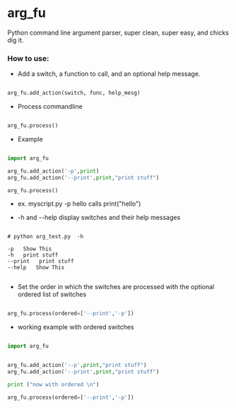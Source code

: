 # arg_fu
Python command line argument parser, super clean, super easy, and chicks dig it.

### How to use:
* Add a switch, a function to call, and an optional help message.
```python

arg_fu.add_action(switch, func, help_mesg)

```

* Process commandline 
```python

arg_fu.process()

```
* Example
 
```python

import arg_fu

arg_fu.add_action('-p',print)
arg_fu.add_action('--print',print,"print stuff")

arg_fu.process()

```
* ex. myscript.py -p hello calls print("hello") 

* -h and --help display switches and their help messages
```

# python arg_test.py  -h

-p   Show This
-h   print stuff
--print   print stuff
--help   Show This


```

* Set the order in which the switches are processed with the optional ordered list of switches
```python

arg_fu.process(ordered=['--print','-p'])

```

*  working example with ordered switches

```python

import arg_fu


arg_fu.add_action('--p',print,"print stuff")
arg_fu.add_action('--print',print,"print stuff")

print ("now with ordered \n")

arg_fu.process(ordered=['--print','-p'])


```

```

